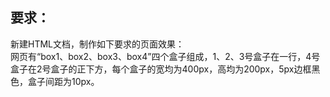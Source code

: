 ## 要求：     

新建HTML文档，制作如下要求的页面效果：  
网页有“box1、box2、box3、box4”四个盒子组成，1、2、3号盒子在一行，4号盒子在2号盒子的正下方，每个盒子的宽均为400px，高均为200px，5px边框黑色，盒子间距为10px。
